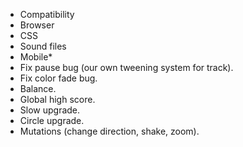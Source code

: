* Compatibility
 * Browser
 * CSS
 * Sound files
 * Mobile*
* Fix pause bug (our own tweening system for track).
* Fix color fade bug.
* Balance.
* Global high score.
* Slow upgrade.
* Circle upgrade.
* Mutations (change direction, shake, zoom).
